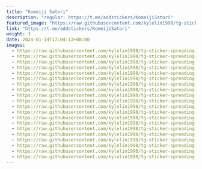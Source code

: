 ```yaml
---
title: "Komeiji Satori"
description: "regular: https://t.me/addstickers/KomeijiSatori"
featured_image: "https://raw.githubusercontent.com/kylelin1998/tg-sticker-spreading-worldwide-images/main/img/4d77461d-fb24-4f10-a603-fffd0245bd61.jpg"
link: "https://t.me/addstickers/KomeijiSatori"
weight: 3
date: 2024-01-14T17:04:13+08:00
images:
  - https://raw.githubusercontent.com/kylelin1998/tg-sticker-spreading-worldwide-images/main/img/4d77461d-fb24-4f10-a603-fffd0245bd61.jpg
  - https://raw.githubusercontent.com/kylelin1998/tg-sticker-spreading-worldwide-images/main/img/0ac5b1ee-2698-4695-9d20-9233253194f7.jpg
  - https://raw.githubusercontent.com/kylelin1998/tg-sticker-spreading-worldwide-images/main/img/3ccf51db-6541-45c1-83da-d9bf91638ceb.jpg
  - https://raw.githubusercontent.com/kylelin1998/tg-sticker-spreading-worldwide-images/main/img/d3385eed-fa3d-4f30-9f24-2bb8ee4f38be.jpg
  - https://raw.githubusercontent.com/kylelin1998/tg-sticker-spreading-worldwide-images/main/img/e21f4bb1-8f29-45cb-9907-b4c310a29211.jpg
  - https://raw.githubusercontent.com/kylelin1998/tg-sticker-spreading-worldwide-images/main/img/3869c871-06b3-40f7-ba4e-270b0ce66370.jpg
  - https://raw.githubusercontent.com/kylelin1998/tg-sticker-spreading-worldwide-images/main/img/0a525f4d-53e3-4396-847c-b2415c3a57ec.jpg
  - https://raw.githubusercontent.com/kylelin1998/tg-sticker-spreading-worldwide-images/main/img/17e64d8c-82c1-4139-851c-e0cc940590e4.jpg
  - https://raw.githubusercontent.com/kylelin1998/tg-sticker-spreading-worldwide-images/main/img/6e8b8a57-a72d-4c00-b0f0-023691cbfce2.jpg
  - https://raw.githubusercontent.com/kylelin1998/tg-sticker-spreading-worldwide-images/main/img/a8b7836d-d8ef-47e1-b7ad-bd5985b95f7f.jpg
  - https://raw.githubusercontent.com/kylelin1998/tg-sticker-spreading-worldwide-images/main/img/67c71a3e-f9b1-4a2d-bf96-f9b842701b79.jpg
  - https://raw.githubusercontent.com/kylelin1998/tg-sticker-spreading-worldwide-images/main/img/63d28ceb-174b-412c-80d0-38f09c6dca8a.jpg
  - https://raw.githubusercontent.com/kylelin1998/tg-sticker-spreading-worldwide-images/main/img/c99eb41e-a106-4f66-91f7-9bf1470d61a8.jpg
  - https://raw.githubusercontent.com/kylelin1998/tg-sticker-spreading-worldwide-images/main/img/48849af8-00d1-4e3c-91b6-9e91660e5694.jpg
  - https://raw.githubusercontent.com/kylelin1998/tg-sticker-spreading-worldwide-images/main/img/d7fb091e-4bb0-47da-a791-6a0ca6f1a279.jpg
  - https://raw.githubusercontent.com/kylelin1998/tg-sticker-spreading-worldwide-images/main/img/9fa12f82-4e9b-4345-a539-e01027d47c12.jpg
  - https://raw.githubusercontent.com/kylelin1998/tg-sticker-spreading-worldwide-images/main/img/73ac1481-1587-45db-901c-068ad9c0f7a3.jpg
  - https://raw.githubusercontent.com/kylelin1998/tg-sticker-spreading-worldwide-images/main/img/98179e05-e3ca-43b6-a4a3-af3a8ea42f93.jpg
  - https://raw.githubusercontent.com/kylelin1998/tg-sticker-spreading-worldwide-images/main/img/a0337537-13f3-47db-900e-97e871ae8653.jpg
  - https://raw.githubusercontent.com/kylelin1998/tg-sticker-spreading-worldwide-images/main/img/57040a9f-f3d1-4b2a-be3c-6650b53aff1b.jpg
---
```

